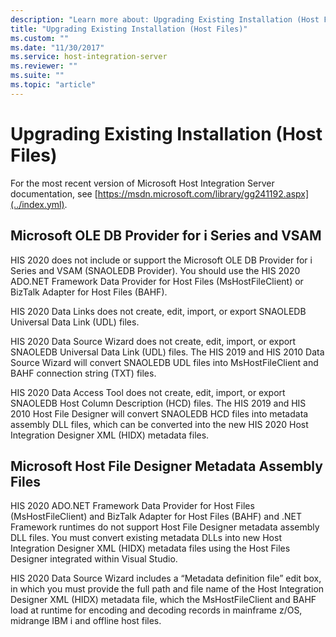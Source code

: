 ```yaml
---
description: "Learn more about: Upgrading Existing Installation (Host Files)"
title: "Upgrading Existing Installation (Host Files)"
ms.custom: ""
ms.date: "11/30/2017"
ms.service: host-integration-server
ms.reviewer: ""
ms.suite: ""
ms.topic: "article"
---
```

# Upgrading Existing Installation (Host Files)
For the most recent version of Microsoft Host Integration Server documentation, see [https://msdn.microsoft.com/library/gg241192.aspx](../index.yml).  
  
## Microsoft OLE DB Provider for i Series and VSAM  
 HIS 2020 does not include or support the Microsoft OLE DB Provider for i Series and VSAM (SNAOLEDB Provider). You should use the HIS 2020 ADO.NET Framework Data Provider for Host Files (MsHostFileClient) or BizTalk Adapter for Host Files (BAHF).  
  
 HIS 2020 Data Links does not create, edit, import, or export SNAOLEDB Universal Data Link (UDL) files.  
  
 HIS 2020 Data Source Wizard does not create, edit, import, or export SNAOLEDB Universal Data Link (UDL) files. The HIS 2019 and HIS 2010 Data Source Wizard will convert SNAOLEDB UDL files into MsHostFileClient and BAHF connection string (TXT) files.  
  
 HIS 2020 Data Access Tool does not create, edit, import, or export SNAOLEDB Host Column Description (HCD) files. The HIS 2019 and HIS 2010 Host File Designer will convert SNAOLEDB HCD files into metadata assembly DLL files, which can be converted into the new HIS 2020 Host Integration Designer XML (HIDX) metadata files.  
  
## Microsoft Host File Designer Metadata Assembly Files  
 HIS 2020 ADO.NET Framework Data Provider for Host Files (MsHostFileClient) and BizTalk Adapter for Host Files (BAHF) and .NET Framework runtimes do not support Host File Designer metadata assembly DLL files. You must convert existing metadata DLLs into new Host Integration Designer XML (HIDX) metadata files using the Host Files Designer integrated within Visual Studio.  
  
 HIS 2020 Data Source Wizard includes a “Metadata definition file” edit box, in which you must provide the full path and file name of the Host Integration Designer XML (HIDX) metadata file, which the MsHostFileClient and BAHF load at runtime for encoding and decoding records in mainframe z/OS, midrange IBM i and offline host files.